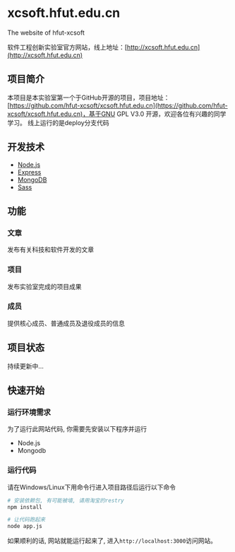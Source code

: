 # xcsoft.hfut.edu.cn
The website of hfut-xcsoft

软件工程创新实验室官方网站，线上地址：[http://xcsoft.hfut.edu.cn](http://xcsoft.hfut.edu.cn)

## 项目简介

本项目是本实验室第一个于GitHub开源的项目，项目地址：[https://github.com/hfut-xcsoft/xcsoft.hfut.edu.cn](https://github.com/hfut-xcsoft/xcsoft.hfut.edu.cn)，基于GNU GPL V3.0 开源，欢迎各位有兴趣的同学学习。
线上运行的是deploy分支代码

## 开发技术

+ [Node.js](https://github.com/nodejs/node)
+ [Express](https://github.com/strongloop/express)
+ [MongoDB](https://github.com/mongodb/mongo)
+ [Sass](https://github.com/sass/sass)

## 功能

### 文章

发布有关科技和软件开发的文章

### 项目

发布实验室完成的项目成果

### 成员

提供核心成员、普通成员及退役成员的信息

## 项目状态

持续更新中...

## 快速开始

### 运行环境需求

为了运行此网站代码, 你需要先安装以下程序并运行
+ Node.js
+ Mongodb

### 运行代码

请在Windows/Linux下用命令行进入项目路径后运行以下命令
``` bash
# 安装依赖包, 有可能被墙, 请用淘宝的restry
npm install

# 让代码跑起来
node app.js
```

如果顺利的话, 网站就能运行起来了, 进入`http://localhost:3000`访问网站。





